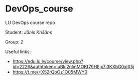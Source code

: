 # DevOps_course
LU DevOps course repo

Student: *Jānis Krišāns*

Group: *2*

Useful links:
- https://edu.lu.lv/course/view.php?id=2226&authtoken=luBkl2nlmMOKf79HEjx7i3KXbG0xjX5j
- https://t.me/+X52rQoOz1O05MWY0
